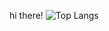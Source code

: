 hi there!
![Top Langs](https://github-readme-stats.vercel.app/api/top-langs/?username=anuraghazra&layout=compact)
